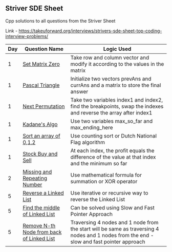 ## Striver SDE Sheet

Cpp solutions to all questions from the Striver Sheet

Link - https://takeuforward.org/interviews/strivers-sde-sheet-top-coding-interview-problems/

Day | Question Name | Logic Used 
------|---------------|------------|
1 | [Set Matrix Zero](https://leetcode.com/problems/set-matrix-zeroes/) | Take row and column vector and modify it according to the values in the matrix
1 | [Pascal Triangle](https://leetcode.com/problems/pascals-triangle/) | Initialize two vectors prevAns and currAns and a matrix to store the final answer
1 | [Next Permutation](https://leetcode.com/problems/next-permutation/) | Take two variables index1 and index2, find the breakpoints, swap the indexes and reverse the array after index1
1 | [Kadane's Algo](https://leetcode.com/problems/maximum-subarray/) | Use two variables max_so_far and max_ending_here
1 | [Sort an array of 0,1,2](https://leetcode.com/problems/sort-colors/) | Use counting sort or Dutch National Flag algorithm
1 | [Stock Buy and Sell](https://leetcode.com/problems/best-time-to-buy-and-sell-stock/) | At each index, the profit equals the difference of the value at that index and the minimum so far
2 | [Missing and Repeating Number](https://www.interviewbit.com/problems/repeat-and-missing-number-array/) | Use mathematical formula for summation or XOR operator
5 | [Reverse a Linked List](https://leetcode.com/problems/reverse-linked-list/) | Use iterative or recursive way to reverse the Linked List
5 | [Find the middle of Linked List](https://leetcode.com/problems/middle-of-the-linked-list/) | Can be solved using Slow and Fast Pointer Approach
5 | [Remove N-th Node from back of Linked List](https://leetcode.com/problems/remove-nth-node-from-end-of-list/) | Traversing 4 nodes and 1 node from the start will be same as traversing 4 nodes and 1 nodes from the end - slow and fast pointer approach
